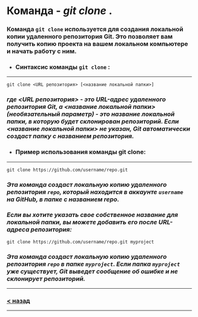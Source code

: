 # Команда - ***git clone*** .

### Команда ```git clone``` используется для создания локальной копии удаленного репозитория Git. Это позволяет вам получить копию проекта на вашем локальном компьютере и начать работу с ним.

+ ### Синтаксис команды ```git clone``` :
---

```bash=
git clone <URL репозитория> [<название локальной папки>]
```
### *где <URL репозитория> - это URL-адрес удаленного репозитория Git, а <название локальной папки> (необязательный параметр) - это название локальной папки, в которую будет склонирован репозиторий. Если <название локальной папки> не указан, Git автоматически создаст папку с названием репозитория.*

+ ### Пример использования команды git clone:
---

```bash=
git clone https://github.com/username/repo.git
```
### *Эта команда создаст локальную копию удаленного репозитория ``repo``, который находится в аккаунте ``username`` на GitHub, в папке с названием repo.*

### *Если вы хотите указать свое собственное название для локальной папки, вы можете добавить его после URL-адреса репозитория:*

```bash=
git clone https://github.com/username/repo.git myproject
```
### *Эта команда создаст локальную копию удаленного репозитория ``repo`` в папке ``myproject``. Если папка ``myproject`` уже существует, Git выведет сообщение об ошибке и не склонирует репозиторий.*
---
### [< назад](./readme.md)
---
